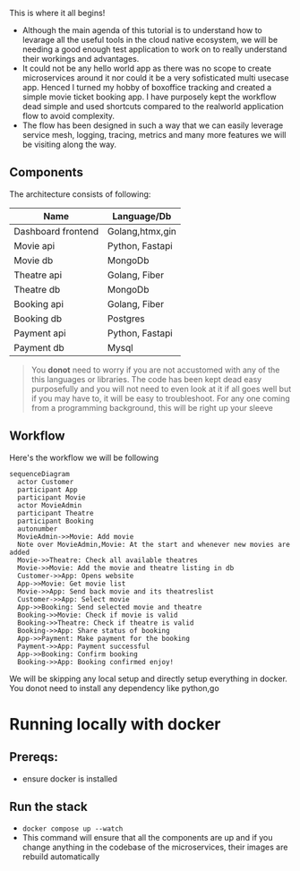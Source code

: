 
This is where it all begins!

- Although the main agenda of this tutorial is to understand how to levarage all the useful tools in the cloud native ecosystem, we will be needing a good enough test application to work on to really understand their workings and advantages.
- It could not be any hello world app as there was no scope to create microservices around it nor could it be a very sofisticated multi usecase app. Henced I turned my hobby of boxoffice tracking and created a simple movie ticket booking app. I have purposely kept the workflow dead simple and used shortcuts compared to the realworld application flow to avoid complexity. 
- The flow has been designed in such a way that we can easily leverage service mesh, logging, tracing, metrics and many more features we will be visiting along the way.

## Components

The architecture consists of following:

| Name | Language/Db |
|---|---|
| Dashboard frontend |  Golang,htmx,gin |
| Movie api |  Python, Fastapi |
| Movie db |   MongoDb|
| Theatre api |  Golang, Fiber  |
| Theatre db |   MongoDb|
| Booking api |  Golang, Fiber |
| Booking db |   Postgres |
| Payment api |   Python, Fastapi |
| Payment db |   Mysql |

> You **donot** need to worry if you are not accustomed with any of the this languages or libraries. The code has been kept dead easy purposefully and you will not need to even look at it if all goes well but if you may have to, it will be easy to troubleshoot. For any one coming from a programming background, this will be right up your sleeve

## Workflow

Here's the workflow we will be following

``` mermaid
sequenceDiagram
  actor Customer
  participant App
  participant Movie
  actor MovieAdmin
  participant Theatre
  participant Booking
  autonumber
  MovieAdmin->>Movie: Add movie
  Note over MovieAdmin,Movie: At the start and whenever new movies are added
  Movie->>Theatre: Check all available theatres
  Movie->>Movie: Add the movie and theatre listing in db
  Customer->>App: Opens website
  App->>Movie: Get movie list
  Movie->>App: Send back movie and its theatreslist
  Customer->>App: Select movie
  App->>Booking: Send selected movie and theatre
  Booking->>Movie: Check if movie is valid
  Booking->>Theatre: Check if theatre is valid
  Booking->>App: Share status of booking
  App->>Payment: Make payment for the booking
  Payment->>App: Payment successful
  App->>Booking: Confirm booking
  Booking->>App: Booking confirmed enjoy!
```

We will be skipping any local setup and directly setup everything in docker. You donot need to install any dependency like python,go

# Running locally with docker

## Prereqs:

- ensure docker is installed


## Run the stack

- `docker compose up --watch`
- This command will ensure that all the components are up and if you change anything in the codebase of the microservices, their images are rebuild automatically

    